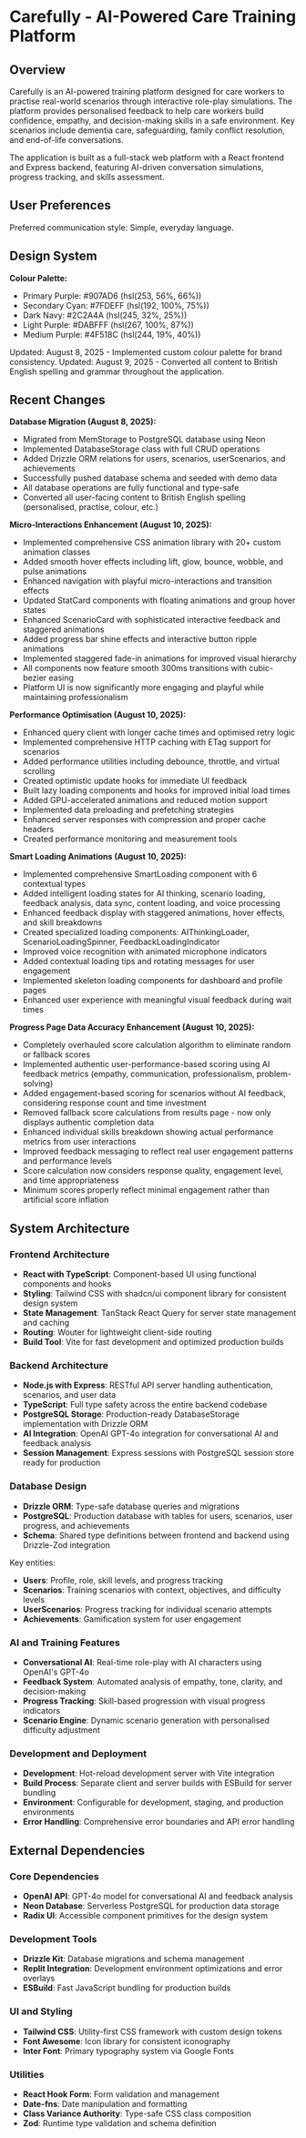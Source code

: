 # Carefully - AI-Powered Care Training Platform

## Overview

Carefully is an AI-powered training platform designed for care workers to practise real-world scenarios through interactive role-play simulations. The platform provides personalised feedback to help care workers build confidence, empathy, and decision-making skills in a safe environment. Key scenarios include dementia care, safeguarding, family conflict resolution, and end-of-life conversations.

The application is built as a full-stack web platform with a React frontend and Express backend, featuring AI-driven conversation simulations, progress tracking, and skills assessment.

## User Preferences

Preferred communication style: Simple, everyday language.

## Design System

**Colour Palette:**
- Primary Purple: #907AD6 (hsl(253, 56%, 66%))
- Secondary Cyan: #7FDEFF (hsl(192, 100%, 75%))
- Dark Navy: #2C2A4A (hsl(245, 32%, 25%))
- Light Purple: #DABFFF (hsl(267, 100%, 87%))
- Medium Purple: #4F518C (hsl(244, 19%, 40%))

Updated: August 8, 2025 - Implemented custom colour palette for brand consistency.
Updated: August 9, 2025 - Converted all content to British English spelling and grammar throughout the application.

## Recent Changes

**Database Migration (August 8, 2025):**
- Migrated from MemStorage to PostgreSQL database using Neon
- Implemented DatabaseStorage class with full CRUD operations
- Added Drizzle ORM relations for users, scenarios, userScenarios, and achievements
- Successfully pushed database schema and seeded with demo data
- All database operations are fully functional and type-safe
- Converted all user-facing content to British English spelling (personalised, practise, colour, etc.)

**Micro-Interactions Enhancement (August 10, 2025):**
- Implemented comprehensive CSS animation library with 20+ custom animation classes
- Added smooth hover effects including lift, glow, bounce, wobble, and pulse animations
- Enhanced navigation with playful micro-interactions and transition effects
- Updated StatCard components with floating animations and group hover states
- Enhanced ScenarioCard with sophisticated interactive feedback and staggered animations
- Added progress bar shine effects and interactive button ripple animations
- Implemented staggered fade-in animations for improved visual hierarchy
- All components now feature smooth 300ms transitions with cubic-bezier easing
- Platform UI is now significantly more engaging and playful while maintaining professionalism

**Performance Optimisation (August 10, 2025):**
- Enhanced query client with longer cache times and optimised retry logic
- Implemented comprehensive HTTP caching with ETag support for scenarios
- Added performance utilities including debounce, throttle, and virtual scrolling
- Created optimistic update hooks for immediate UI feedback
- Built lazy loading components and hooks for improved initial load times
- Added GPU-accelerated animations and reduced motion support
- Implemented data preloading and prefetching strategies
- Enhanced server responses with compression and proper cache headers
- Created performance monitoring and measurement tools

**Smart Loading Animations (August 10, 2025):**
- Implemented comprehensive SmartLoading component with 6 contextual types
- Added intelligent loading states for AI thinking, scenario loading, feedback analysis, data sync, content loading, and voice processing
- Enhanced feedback display with staggered animations, hover effects, and skill breakdowns
- Created specialized loading components: AIThinkingLoader, ScenarioLoadingSpinner, FeedbackLoadingIndicator
- Improved voice recognition with animated microphone indicators
- Added contextual loading tips and rotating messages for user engagement
- Implemented skeleton loading components for dashboard and profile pages
- Enhanced user experience with meaningful visual feedback during wait times

**Progress Page Data Accuracy Enhancement (August 10, 2025):**
- Completely overhauled score calculation algorithm to eliminate random or fallback scores
- Implemented authentic user-performance-based scoring using AI feedback metrics (empathy, communication, professionalism, problem-solving)
- Added engagement-based scoring for scenarios without AI feedback, considering response count and time investment
- Removed fallback score calculations from results page - now only displays authentic completion data
- Enhanced individual skills breakdown showing actual performance metrics from user interactions
- Improved feedback messaging to reflect real user engagement patterns and performance levels
- Score calculation now considers response quality, engagement level, and time appropriateness
- Minimum scores properly reflect minimal engagement rather than artificial score inflation

## System Architecture

### Frontend Architecture
- **React with TypeScript**: Component-based UI using functional components and hooks
- **Styling**: Tailwind CSS with shadcn/ui component library for consistent design system
- **State Management**: TanStack React Query for server state management and caching
- **Routing**: Wouter for lightweight client-side routing
- **Build Tool**: Vite for fast development and optimized production builds

### Backend Architecture
- **Node.js with Express**: RESTful API server handling authentication, scenarios, and user data
- **TypeScript**: Full type safety across the entire backend codebase
- **PostgreSQL Storage**: Production-ready DatabaseStorage implementation with Drizzle ORM
- **AI Integration**: OpenAI GPT-4o integration for conversational AI and feedback analysis
- **Session Management**: Express sessions with PostgreSQL session store ready for production

### Database Design
- **Drizzle ORM**: Type-safe database queries and migrations
- **PostgreSQL**: Production database with tables for users, scenarios, user progress, and achievements
- **Schema**: Shared type definitions between frontend and backend using Drizzle-Zod integration

Key entities:
- **Users**: Profile, role, skill levels, and progress tracking
- **Scenarios**: Training scenarios with context, objectives, and difficulty levels
- **UserScenarios**: Progress tracking for individual scenario attempts
- **Achievements**: Gamification system for user engagement

### AI and Training Features
- **Conversational AI**: Real-time role-play with AI characters using OpenAI's GPT-4o
- **Feedback System**: Automated analysis of empathy, tone, clarity, and decision-making
- **Progress Tracking**: Skill-based progression with visual progress indicators
- **Scenario Engine**: Dynamic scenario generation with personalised difficulty adjustment

### Development and Deployment
- **Development**: Hot-reload development server with Vite integration
- **Build Process**: Separate client and server builds with ESBuild for server bundling
- **Environment**: Configurable for development, staging, and production environments
- **Error Handling**: Comprehensive error boundaries and API error handling

## External Dependencies

### Core Dependencies
- **OpenAI API**: GPT-4o model for conversational AI and feedback analysis
- **Neon Database**: Serverless PostgreSQL for production data storage
- **Radix UI**: Accessible component primitives for the design system

### Development Tools
- **Drizzle Kit**: Database migrations and schema management
- **Replit Integration**: Development environment optimizations and error overlays
- **ESBuild**: Fast JavaScript bundling for production builds

### UI and Styling
- **Tailwind CSS**: Utility-first CSS framework with custom design tokens
- **Font Awesome**: Icon library for consistent iconography
- **Inter Font**: Primary typography system via Google Fonts

### Utilities
- **React Hook Form**: Form validation and management
- **Date-fns**: Date manipulation and formatting
- **Class Variance Authority**: Type-safe CSS class composition
- **Zod**: Runtime type validation and schema definition